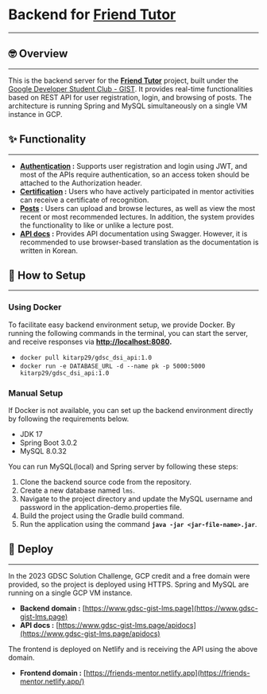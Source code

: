 # Backend for [Friend Tutor](https://github.com/2ood/friend-mentor-frontend)

---
## 🤓 Overview

---

This is the backend server for the **[Friend Tutor](https://github.com/2ood/friend-mentor-frontend)** project, built under the [Google Developer Student Club - GIST](https://gdsc.community.dev/gwangju-institute-of-science-and-technology/). It provides real-time functionalities based on REST API for user registration, login, and browsing of posts. The architecture is running Spring and MySQL simultaneously on a single VM instance in GCP.

## ✨ Functionality

---
- <u>**Authentication</u> :** Supports user registration and login using JWT, and most of the APIs require authentication, so an access token should be attached to the Authorization header.
- <u>**Certification</u> :** Users who have actively participated in mentor activities can receive a certificate of recognition.
- <u>**Posts</u> :** Users can upload and browse lectures, as well as view the most recent or most recommended lectures. In addition, the system provides the functionality to like or unlike a lecture post.
- <u>**API docs</u> :** Provides API documentation using Swagger. However, it is recommended to use browser-based translation as the documentation is written in Korean.

## 🔧 How to Setup

---

### Using Docker

To facilitate easy backend environment setup, we provide Docker. By running the following commands in the terminal, you can start the server, and receive responses via **[http://localhost:8080](http://localhost:8080/).**

- `docker pull kitarp29/gdsc_dsi_api:1.0`
- `docker run -e DATABASE_URL -d --name pk -p 5000:5000 kitarp29/gdsc_dsi_api:1.0`

### Manual Setup

If Docker is not available, you can set up the backend environment directly by following the requirements below.

- JDK 17
- Spring Boot 3.0.2
- MySQL 8.0.32

You can run MySQL(local) and Spring server by following these steps:

1. Clone the backend source code from the repository.
2. Create a new database named `lms`.
3. Navigate to the project directory and update the MySQL username and password in the application-demo.properties file.
4. Build the project using the Gradle build command.
5. Run the application using the command **`java -jar <jar-file-name>.jar`**.

## 🏃‍ Deploy

---

In the 2023 GDSC Solution Challenge, GCP credit and a free domain were provided, so the project is deployed using HTTPS. Spring and MySQL are running on a single GCP VM instance.

- **Backend domain :** [https://www.gdsc-gist-lms.page](https://www.gdsc-gist-lms.page)
- **API docs :** [https://www.gdsc-gist-lms.page/apidocs](https://www.gdsc-gist-lms.page/apidocs)

The frontend is deployed on Netlify and is receiving the API using the above domain.

- **Frontend domain :** [https://friends-mentor.netlify.app](https://friends-mentor.netlify.app/)
